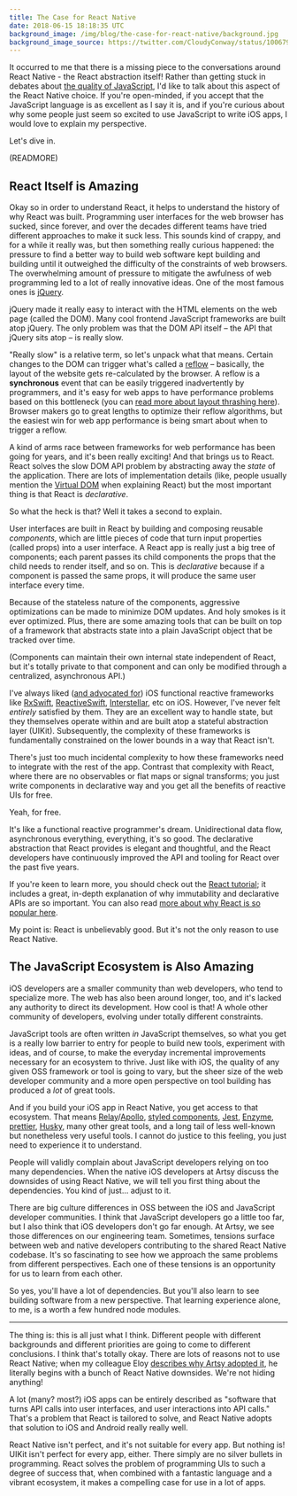 ```yaml
---
title: The Case for React Native
date: 2018-06-15 18:18:35 UTC
background_image: /img/blog/the-case-for-react-native/background.jpg
background_image_source: https://twitter.com/CloudyConway/status/1006792849990602753
---
```


It occurred to me that there is a missing piece to the conversations around React Native - the React abstraction itself! Rather than getting stuck in debates about [the quality of JavaScript][js_good], I'd like to talk about this aspect of the React Native choice. If you're open-minded, if you accept that the JavaScript language is as excellent as I say it is, and if you're curious about why some people just seem so excited to use JavaScript to write iOS apps, I would love to explain my perspective.

Let's dive in.

(READMORE)

## React Itself is Amazing

Okay so in order to understand React, it helps to understand the history of why React was built. Programming user interfaces for the web browser has sucked, since forever, and over the decades different teams have tried different approaches to make it suck less. This sounds kind of crappy, and for a while it really was, but then something really curious happened: the pressure to find a better way to build web software kept building and building until it outweighed the difficulty of the constraints of web browsers. The overwhelming amount of pressure to mitigate the awfulness of web programming led to a lot of really innovative ideas. One of the most famous ones is [jQuery][].

jQuery made it really easy to interact with the HTML elements on the web page (called the DOM). Many cool frontend JavaScript frameworks are built atop jQuery. The only problem was that the DOM API itself – the API that jQuery sits atop – is really slow.

"Really slow" is a relative term, so let's unpack what that means. Certain changes to the DOM can trigger what's called a [reflow][] – basically, the layout of the website gets re-calculated by the browser. A reflow is a **synchronous** event that can be easily triggered inadvertently by programmers, and it's easy for web apps to have performance problems based on this bottleneck (you can [read more about layout thrashing here][thrash]). Browser makers go to great lengths to optimize their reflow algorithms, but the easiest win for web app performance is being smart about when to trigger a reflow. 

A kind of arms race between frameworks for web performance has been going for years, and it's been really exciting!  And that brings us to React. React solves the slow DOM API problem by abstracting away the _state_ of the application. There are lots of implementation details (like, people usually mention the [Virtual DOM][] when explaining React) but the most important thing is that React is _declarative_.

So what the heck is that? Well it takes a second to explain.

User interfaces are built in React by building and composing reusable _components_, which are little pieces of code that turn input properties (called props) into a user interface. A React app is really just a big tree of components; each parent passes its child components the props that the child needs to render itself, and so on. This is _declarative_ because if a component is passed the same props, it will produce the same user interface every time.

Because of the stateless nature of the components, aggressive optimizations can be made to minimize DOM updates. And holy smokes is it ever optimized. Plus, there are some amazing tools that can be built on top of a framework that abstracts state into a plain JavaScript object that be tracked over time.

(Components can maintain their own internal state independent of React, but it's totally private to that component and can only be modified through a centralized, asynchronous API.)

I've always liked ([and advocated for][frp]) iOS functional reactive frameworks like [RxSwift][], [ReactiveSwift][], [Interstellar][], etc on iOS. However, I've never felt _entirely_ satisfied by them. They are an excellent way to handle state, but they themselves operate within and are built atop a stateful abstraction layer (UIKit). Subsequently, the complexity of these frameworks is fundamentally constrained on the lower bounds in a way that React isn't.

There's just too much incidental complexity to how these frameworks need to integrate with the rest of the app. Contrast that complexity with React, where there are no observables or flat maps or signal transforms; you just write components in declarative way and you get all the benefits of reactive UIs for free.  

Yeah, for free.

It's like a functional reactive programmer's dream. Unidirectional data flow, asynchronous everything, everything, it's so good. The declarative abstraction that React provides is elegant and thoughtful, and the React developers have continuously improved the API and tooling for React over the past five years.

If you're keen to learn more, you should check out the [React tutorial][tut]; it includes a great, in-depth explanation of why immutability and declarative APIs are so important. You can also read [more about why React is so popular here][codecamp].

My point is: React is unbelievably good. But it's not the only reason to use React Native.

## The JavaScript Ecosystem is Also Amazing

iOS developers are a smaller community than web developers, who tend to specialize more. The web has also been around longer, too, and it's lacked any authority to direct its development. How cool is that! A whole other community of developers, evolving under totally different constraints.

JavaScript tools are often written _in_ JavaScript themselves, so what you get is a really low barrier to entry for people to build new tools, experiment with ideas, and of course, to make the everyday incremental improvements necessary for an ecosystem to thrive. Just like with iOS, the quality of any given OSS framework or tool is going to vary, but the sheer size of the web developer community and a more open perspective on tool building has produced a _lot_ of great tools.

And if you build your iOS app in React Native, you get access to that ecosystem. That means [Relay][]/[Apollo][], [styled components][], [Jest][], [Enzyme][], [prettier][], [Husky][], many other great tools, and a long tail of less well-known but nonetheless very useful tools. I cannot do justice to this feeling, you just need to experience it to understand.

People will validly complain about JavaScript developers relying on too many dependencies. When the native iOS developers at Artsy discuss the downsides of using React Native, we will tell you first thing about the dependencies. You kind of just... adjust to it.

There are big culture differences in OSS between the iOS and JavaScript developer communities. I think that JavaScript developers go a little too far, but I also think that iOS developers don't go far enough. At Artsy, we see those differences on our engineering team. Sometimes, tensions surface between web and native developers contributing to the shared React Native codebase. It's so fascinating to see how we approach the same problems from different perspectives. Each one of these tensions is an opportunity for us to learn from each other.

So yes, you'll have a lot of dependencies. But you'll also learn to see building software from a new perspective.  That learning experience alone, to me, is a worth a few hundred node modules.

---

The thing is: this is all just what I think. Different people with different backgrounds and different priorities are going to come to different conclusions. I think that's totally okay. There are lots of reasons not to use React Native; when my colleague Eloy [describes why Artsy adopted it][rn_artsy], he literally begins with a bunch of React Native downsides. We're not hiding anything!

A lot (many? most?) iOS apps can be entirely described as "software that turns API calls into user interfaces, and user interactions into API calls." That's a problem that React is tailored to solve, and React Native adopts that solution to iOS and Android really really well.

React Native isn't perfect, and it's not suitable for every app. But nothing is! UIKit isn't perfect for every app, either. There simply are no silver bullets in programming. React solves the problem of programming UIs to such a degree of success that, when combined with a fantastic language and a vibrant ecosystem, it makes a compelling case for use in a lot of apps.

[js_good]: /blog/javascript-is-good-actually/
[rn_artsy]: http://artsy.github.io/blog/2016/08/15/React-Native-at-Artsy/
[styled components]: https://www.styled-components.com
[Jest]: https://facebook.github.io/jest/
[Relay]: https://facebook.github.io/relay/\
[Apollo]: https://www.apollographql.com
[Enzyme]: https://github.com/airbnb/enzyme
[prettier]: https://prettier.io
[Husky]: https://github.com/typicode/husky
[jquery]: https://jquery.com
[reflow]: https://developer.mozilla.org/en-US/docs/Archive/Misc_top_level/Notes_on_HTML_Reflow
[thrash]: http://kellegous.com/j/2013/01/26/layout-performance/
[Virtual DOM]: https://reactjs.org/docs/faq-internals.html
[tut]: https://reactjs.org/tutorial/tutorial.html
[RxSwift]: https://github.com/ReactiveX/RxSwift
[ReactiveSwift]: https://github.com/ReactiveCocoa/ReactiveSwift
[Interstellar]: https://github.com/JensRavens/Interstellar
[frp]: https://ashfurrow.com/blog/reactivecocoa-vs-rxswift/
[React]: https://reactjs.org
[codecamp]: https://medium.freecodecamp.org/yes-react-is-taking-over-front-end-development-the-question-is-why-40837af8ab76